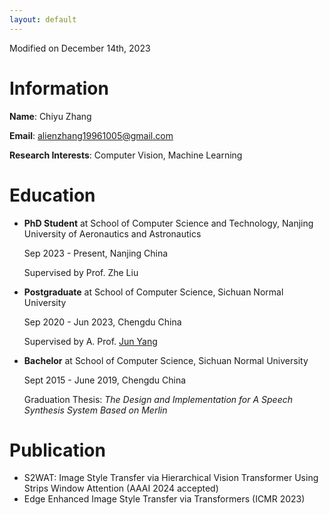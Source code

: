 ```yaml
---
layout: default
---
```


Modified on December 14th, 2023



# Information

**Name**: Chiyu Zhang

**Email**: alienzhang19961005@gmail.com

**Research Interests**: Computer Vision, Machine Learning



# Education

- **PhD Student** at School of Computer Science and Technology, Nanjing University of Aeronautics and Astronautics

  Sep 2023 - Present, Nanjing China

  Supervised by Prof. Zhe Liu

- **Postgraduate** at School of Computer Science, Sichuan Normal University

  Sep 2020 - Jun 2023, Chengdu China

  Supervised by A. Prof. [Jun Yang](https://dblp.org/pid/181/2799-25.html)

- **Bachelor** at School of Computer Science, Sichuan Normal University

  Sept 2015 - June 2019, Chengdu China

  Graduation Thesis: _The Design and Implementation for A Speech Synthesis System Based on Merlin_



# Publication

- S2WAT: Image Style Transfer via Hierarchical Vision Transformer Using Strips Window Attention (AAAI 2024 accepted)
- Edge Enhanced Image Style Transfer via Transformers (ICMR 2023)
